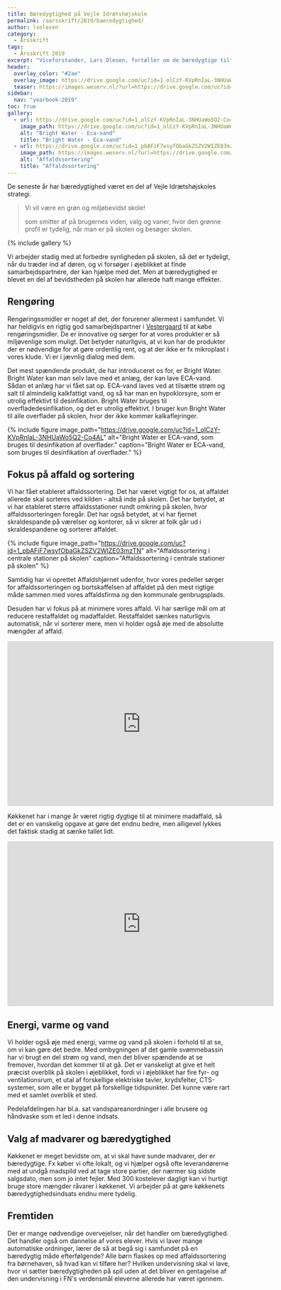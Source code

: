 ```yaml
---
title: Bæredygtighed på Vejle Idrætshøjskole
permalink: /aarsskrift/2019/baeredygtighed/
author: lsolesen
category:
  - Årsskrift
tags:
  - Årsskrift 2019
excerpt: "Viceforstander, Lars Olesen, fortæller om de bæredygtige tiltag, vi har lavet på Vejle Idrætshøjskole den seneste tid."
header:
  overlay_color: "#2ae"
  overlay_image: https://drive.google.com/uc?id=1_olCzY-KVpRnIaL-3NHUaWo5Q2-Co4AL
  teaser: https://images.weserv.nl/?url=https://drive.google.com/uc?id=1_pbAFiF7wsyfObaGkZSZV2WIZE03mzTN&w=400
sidebar:
  nav: "yearbook-2019"
toc: true
gallery:
  - url: https://drive.google.com/uc?id=1_olCzY-KVpRnIaL-3NHUaWo5Q2-Co4AL
    image_path: https://drive.google.com/uc?id=1_olCzY-KVpRnIaL-3NHUaWo5Q2-Co4AL
    alt: "Bright Water - Eca-vand"
    title: "Bright Water - Eca-vand"
  - url: https://drive.google.com/uc?id=1_pbAFiF7wsyfObaGkZSZV2WIZE03mzTN
    image_path: https://images.weserv.nl/?url=https://drive.google.com/uc?id=1_pbAFiF7wsyfObaGkZSZV2WIZE03mzTN&w=400
    alt: "Affaldssortering"
    title: "Affaldssortering"
---
```


De seneste år har bæredygtighed været en del af Vejle Idrætshøjskoles strategi.

> Vi vil være en grøn og miljøbevidst skole!
>
> som smitter af på brugernes viden, valg og vaner, hvor den grønne profil er tydelig, når man er på skolen og besøger skolen.

{% include gallery %}

Vi arbejder stadig med at forbedre synligheden på skolen, så det er tydeligt, når du træder ind af døren, og vi forsøger i øjeblikket at finde samarbejdspartnere, der kan hjælpe med det. Men at bæredygtighed er blevet en del af bevidstheden på skolen har allerede haft mange effekter.

## Rengøring

Rengøringssmidler er noget af det, der forurener allermest i samfundet. Vi har heldigvis en rigtig god samarbejdspartner i [Vestergaard](https://www.vestergaardnu.dk/) til at købe rengøringsmidler. De er innovative og sørger for at vores produkter er så miljøvenlige som muligt. Det betyder naturligvis, at vi kun har de produkter der er nødvendige for at gøre ordentlig rent, og at der ikke er fx mikroplast i vores klude. Vi er i jævnlig dialog med dem.

Det mest spændende produkt, de har introduceret os for, er Bright Water. Bright Water kan man selv lave med et anlæg, der kan lave ECA-vand. Sådan et anlæg har vi fået sat op. ECA-vand laves ved at tilsætte strøm og salt til almindelig kalkfattigt vand, og så har man en hypoklorsyre, som er utrolig effektivt til desinfikation. Bright Water bruges til overfladedesinfikation, og det er utrolig effektivt. I bruger kun Bright Water til alle overflader på skolen, hvor der ikke kommer kalkaflejringer.

{% include figure image_path="https://drive.google.com/uc?id=1_olCzY-KVpRnIaL-3NHUaWo5Q2-Co4AL" alt="Bright Water er ECA-vand, som bruges til desinfikation af overflader." caption="Bright Water er ECA-vand, som bruges til desinfikation af overflader." %}

## Fokus på affald og sortering

Vi har fået etableret affaldssortering. Det har været vigtigt for os, at affaldet allerede skal sorteres ved kilden - altså inde på skolen. Det har betydet, at vi har etableret større affaldsstationer rundt omkring på skolen, hvor affaldssorteringen foregår. Det har også betydet, at vi har fjernet skraldespande på værelser og kontorer, så vi sikrer at folk går ud i skraldespandene og sorterer affaldet.

{% include figure image_path="https://drive.google.com/uc?id=1_pbAFiF7wsyfObaGkZSZV2WIZE03mzTN" alt="Affaldssortering i centrale stationer på skolen" caption="Affaldssortering i centrale stationer på skolen" %}

Samtidig har vi oprettet Affaldshjørnet udenfor, hvor vores pedeller sørger for affaldssorteringen og bortskaffelsen af affaldet på den mest rigtige måde sammen med vores affaldsfirma og den kommunale genbrugsplads.

Desuden har vi fokus på at minimere vores affald. Vi har særlige mål om at reducere restaffaldet og madaffaldet. Restaffaldet sænkes naturligvis automatisk, når vi sorterer mere, men vi holder også øje med de absolutte mængder af affald.

<iframe width="600" height="371" seamless frameborder="0" scrolling="no" src="https://docs.google.com/spreadsheets/d/e/2PACX-1vQ3NZIHlMcR4eNd5cDyCKgkXYVLItBDmTu4zYtHHVWloujmNMNsjvcDGkD_QyOzeodEa4iEbtsJZP3U/pubchart?oid=2022940152&amp;format=image"></iframe>

Køkkenet har i mange år været rigtig dygtige til at minimere madaffald, så det er en vanskelig opgave at gøre det endnu bedre, men alligevel lykkes det faktisk stadig at sænke tallet lidt.

<iframe width="600" height="371" seamless frameborder="0" scrolling="no" src="https://docs.google.com/spreadsheets/d/e/2PACX-1vQ3NZIHlMcR4eNd5cDyCKgkXYVLItBDmTu4zYtHHVWloujmNMNsjvcDGkD_QyOzeodEa4iEbtsJZP3U/pubchart?oid=1888619909&amp;format=image"></iframe>

## Energi, varme og vand

Vi holder også øje med energi, varme og vand på skolen i forhold til at se, om vi kan gøre det bedre. Med ombygningen af det gamle svømmebassin har vi brugt en del strøm og vand, men det bliver spændende at se fremover, hvordan det kommer til at gå. Det er vanskeligt at give et helt præcist overblik på skolen i øjeblikket, fordi vi i øjeblikket har fire fyr- og ventilationsrum, et utal af forskellige elektriske tavler, krydsfelter, CTS-systemer, som alle er bygget på forskellige tidspunkter. Det kunne være rart med et samlet overblik et sted.

Pedelafdelingen har bl.a. sat vandspareanordninger i alle brusere og håndvaske som et led i denne indsats.

## Valg af madvarer og bæredygtighed

Køkkenet er meget bevidste om, at vi skal have sunde madvarer, der er bæredygtige. Fx køber vi ofte lokalt, og vi hjælper også ofte leverandørerne med at undgå madspild ved at tage store partier, der nærmer sig sidste salgsdato, men som jo intet fejler. Med 300 kostelever dagligt kan vi hurtigt bruge store mængder råvarer i køkkenet. Vi arbejder på at gøre køkkenets bæredygtighedsindsats endnu mere tydelig.

## Fremtiden

Der er mange nødvendige overvejelser, når det handler om bæredygtighed. Det handler også om dannelse af vores elever. Hvis vi laver mange automatiske ordninger, lærer de så at begå sig i samfundet på en bæredygtig måde efterfølgende? Alle børn flaskes op med affaldssortering fra børnehaven, så hvad kan vi tilføre her? Hvilken undervisning skal vi lave, hvor vi sætter bæredygtigheden på spil uden at det bliver en gentagelse af den undervisning i FN's verdensmål eleverne allerede har været igennem.
